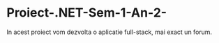 # Proiect-.NET-Sem-1-An-2-
In acest proiect vom dezvolta o aplicatie full-stack, mai exact un forum. 
